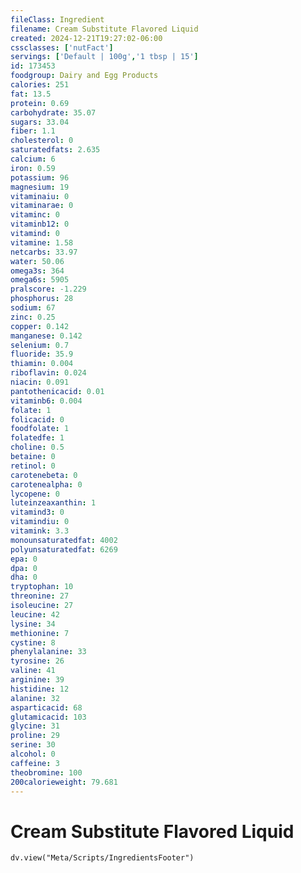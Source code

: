 ```yaml
---
fileClass: Ingredient
filename: Cream Substitute Flavored Liquid
created: 2024-12-21T19:27:02-06:00
cssclasses: ['nutFact']
servings: ['Default | 100g','1 tbsp | 15']
id: 173453
foodgroup: Dairy and Egg Products
calories: 251
fat: 13.5
protein: 0.69
carbohydrate: 35.07
sugars: 33.04
fiber: 1.1
cholesterol: 0
saturatedfats: 2.635
calcium: 6
iron: 0.59
potassium: 96
magnesium: 19
vitaminaiu: 0
vitaminarae: 0
vitaminc: 0
vitaminb12: 0
vitamind: 0
vitamine: 1.58
netcarbs: 33.97
water: 50.06
omega3s: 364
omega6s: 5905
pralscore: -1.229
phosphorus: 28
sodium: 67
zinc: 0.25
copper: 0.142
manganese: 0.142
selenium: 0.7
fluoride: 35.9
thiamin: 0.004
riboflavin: 0.024
niacin: 0.091
pantothenicacid: 0.01
vitaminb6: 0.004
folate: 1
folicacid: 0
foodfolate: 1
folatedfe: 1
choline: 0.5
betaine: 0
retinol: 0
carotenebeta: 0
carotenealpha: 0
lycopene: 0
luteinzeaxanthin: 1
vitamind3: 0
vitamindiu: 0
vitamink: 3.3
monounsaturatedfat: 4002
polyunsaturatedfat: 6269
epa: 0
dpa: 0
dha: 0
tryptophan: 10
threonine: 27
isoleucine: 27
leucine: 42
lysine: 34
methionine: 7
cystine: 8
phenylalanine: 33
tyrosine: 26
valine: 41
arginine: 39
histidine: 12
alanine: 32
asparticacid: 68
glutamicacid: 103
glycine: 31
proline: 29
serine: 30
alcohol: 0
caffeine: 3
theobromine: 100
200calorieweight: 79.681
---
```


# Cream Substitute Flavored Liquid

```dataviewjs
dv.view("Meta/Scripts/IngredientsFooter")
```